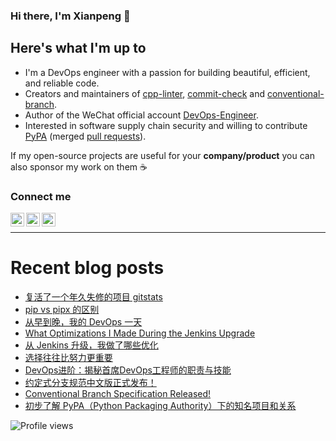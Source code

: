 ### Hi there, I'm Xianpeng 👋

<!-- ![GitHub stats](https://github-readme-stats.vercel.app/api?username=shenxianpeng&show_icons=true&&theme=default&count_private=true&&include_all_commits=true) -->

## Here's what I'm up to

* I'm a DevOps engineer with a passion for building beautiful, efficient, and reliable code.
* Creators and maintainers of [cpp-linter][cpp-linter], [commit-check][commit-check] and [conventional-branch][conventional-branch].
* Author of the WeChat official account [DevOps-Engineer][wechat]. 
* Interested in software supply chain security and willing to contribute [PyPA][pypa] (merged [pull requests][pull-requests]).

If my open-source projects are useful for your **company/product** you can also sponsor my work on them ☕️
<!-- [<img width="110" src="https://storage.ko-fi.com/cdn/kofi2.png" />][ko-fi] -->

### Connect me

[<img align="left" alt="shenxianpeng | Gmail" width="22px" src="https://cdn.jsdelivr.net/npm/simple-icons@3.13.0/icons/gmail.svg" />][gmail]
[<img align="left" alt="shenxianpeng | Blogger" width="22px" src="https://cdn.jsdelivr.net/npm/simple-icons@3.13.0/icons/blogger.svg" />][blogger] 
[<img align="left" alt="shenxianpeng | ZhiHu" width="22px" src="https://cdn.jsdelivr.net/npm/simple-icons@3.13.0/icons/zhihu.svg" />][zhihu]

<!-- [<img align="left" alt="shenxianpeng | LinkedIn" width="22px" src="https://cdn.jsdelivr.net/npm/simple-icons@3.13.0/icons/linkedin.svg" />][linkedin] 
 -->
<!-- [<img alt="shenxianpeng | PayPal" width="20px" src="https://www.svgrepo.com/show/354170/paypal.svg" />][paypal] -->
<!-- [<img align="left" alt="shenxianpeng | DEV" width="30px" src="https://cdn.jsdelivr.net/npm/simple-icons@3.13.0/icons/dev-dot-to.svg" />][dev.to] -->

<br />

---

# Recent blog posts

<!-- BLOG-POST-LIST:START -->
- [复活了一个年久失修的项目 gitstats](https://shenxianpeng.github.io/2024/11/gitstats/)
- [pip vs pipx 的区别](https://shenxianpeng.github.io/2024/11/pip-vs-pipx/)
- [从早到晚，我的 DevOps 一天](https://shenxianpeng.github.io/2024/10/devops-everyday/)
- [What Optimizations I Made During the Jenkins Upgrade](https://shenxianpeng.github.io/2024/10/jenkins-upgrade-en/)
- [从 Jenkins 升级，我做了哪些优化](https://shenxianpeng.github.io/2024/10/jenkins-upgrade/)
- [选择往往比努力更重要](https://shenxianpeng.github.io/2024/09/power-of-choice/)
- [DevOps进阶：揭秘首席DevOps工程师的职责与技能](https://shenxianpeng.github.io/2024/09/principal-devops-engineer/)
- [约定式分支规范中文版正式发布！](https://shenxianpeng.github.io/2024/09/conventional-branch-zh/)
- [Conventional Branch Specification Released!](https://shenxianpeng.github.io/2024/09/conventional-branch/)
- [初步了解 PyPA（Python Packaging Authority）下的知名项目和关系](https://shenxianpeng.github.io/2024/09/pypa/)
<!-- BLOG-POST-LIST:END -->

[blogger]: https://shenxianpeng.github.io/
[zhihu]: https://www.zhihu.com/people/shenxianpeng
[wechat]: https://github.com/shenxianpeng/blog/blob/master/source/about/index/qrcode.jpg?raw=true
[linkedin]: https://www.linkedin.com/in/xianpeng-shen/
[gmail]: mailto:xianpeng.shen@gmail.com
[paypal]: https://www.paypal.me/shenxianpeng
[dev.to]: https://dev.to/shenxianpeng
[cpp-linter]: https://github.com/cpp-linter
[commit-check]: https://github.com/commit-check
[conventional-branch]: https://github.com/conventional-branch
[ko-fi]: https://ko-fi.com/H2H85WC9L
[pypa]: https://github.com/pypa
[pull-requests]: https://github.com/pulls?q=is%3Apr+author%3Ashenxianpeng+archived%3Afalse+is%3Amerged+user%3Apypa

 ![Profile views](https://komarev.com/ghpvc/?username=shenxianpeng)
 
